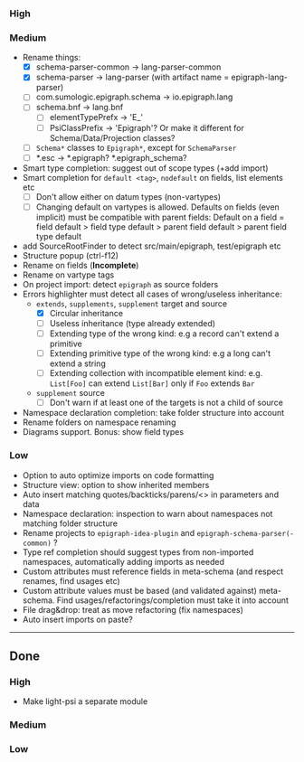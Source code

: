 ### High

### Medium
- Rename things:
  - [x] schema-parser-common -> lang-parser-common
  - [x] schema-parser -> lang-parser (with artifact name = epigraph-lang-parser)
  - [ ] com.sumologic.epigraph.schema -> io.epigraph.lang
  - [ ] schema.bnf -> lang.bnf
    - [ ] elementTypePrefx -> 'E_'
    - [ ] PsiClassPrefix -> 'Epigraph'? Or make it different for Schema/Data/Projection classes?
  - [ ] `Schema*` classes to `Epigraph*`, except for `SchemaParser`
  - [ ] *.esc -> *.epigraph? *.epigraph_schema?
- Smart type completion: suggest out of scope types (+add import)
- Smart completion for `default <tag>`, `nodefault` on fields, list elements etc
  - [ ] Don't allow either on datum types (non-vartypes)
  - [ ] Changing default on vartypes is allowed. Defaults on fields (even implicit) must be compatible with parent fields:
  Default on a field = field default > field type default > parent field default > parent field type default 
- add SourceRootFinder to detect src/main/epigraph, test/epigraph etc
- Structure popup (ctrl-f12)
- Rename on fields (**Incomplete**)
- Rename on vartype tags
- On project import: detect `epigraph` as source folders
- Errors highlighter must detect all cases of wrong/useless inheritance:
  - `extends`, `supplements`, `supplement` target and source
    - [x] Circular inheritance
    - [ ] Useless inheritance (type already extended)
    - [ ] Extending type of the wrong kind: e.g a record can't extend a primitive
    - [ ] Extending primitive type of the wrong kind: e.g a long can't extend a string
    - [ ] Extending collection with incompatible element kind: e.g. `List[Foo]` can extend `List[Bar]` only if `Foo` extends `Bar`
  - `supplement` source
    - [ ] Don't warn if at least one of the targets is not a child of source
- Namespace declaration completion: take folder structure into account
- Rename folders on namespace renaming
- Diagrams support. Bonus: show field types

### Low
- Option to auto optimize imports on code formatting
- Structure view: option to show inherited members
- Auto insert matching quotes/backticks/parens/<> in parameters and data
- Namespace declaration: inspection to warn about namespaces not matching folder structure
- Rename projects to `epigraph-idea-plugin` and `epigraph-schema-parser(-common)` ?
- Type ref completion should suggest types from non-imported namespaces, automatically adding imports as needed
- Custom attributes must reference fields in meta-schema (and respect renames, find usages etc)
- Custom attribute values must be based (and validated against) meta-schema. Find usages/refactorings/completion must take it into account
- File drag&drop: treat as move refactoring (fix namespaces)
- Auto insert imports on paste?

---
## Done
### High
- Make light-psi a separate module

### Medium

### Low
